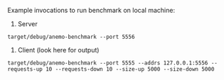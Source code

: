 Example invocations to run benchmark on local machine:

1. Server
```
target/debug/anemo-benchmark --port 5556
```

1. Client (look here for output)
```
target/debug/anemo-benchmark --port 5555 --addrs 127.0.0.1:5556 --requests-up 10 --requests-down 10 --size-up 5000 --size-down 5000
```